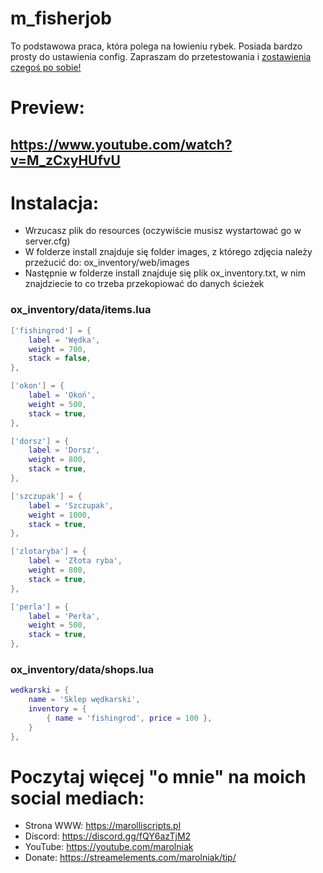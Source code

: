 # m_fisherjob
To podstawowa praca, która polega na łowieniu rybek. Posiada bardzo prosty do ustawienia config. Zapraszam do przetestowania i [zostawienia czegoś po sobie!](https://www.youtube.com/watch?v=M_zCxyHUfvU)

# Preview:
## https://www.youtube.com/watch?v=M_zCxyHUfvU

# Instalacja:
- Wrzucasz plik do resources (oczywiście musisz wystartować go w server.cfg)
- W folderze install znajduje się folder images, z którego zdjęcia należy przeżucić do: ox_inventory/web/images
- Następnie w folderze install znajduje się plik ox_inventory.txt, w nim znajdziecie to co trzeba przekopiować do danych ścieżek

### ox_inventory/data/items.lua
```lua
['fishingrod'] = {
	label = 'Wędka',
	weight = 700,
	stack = false,
},

['okon'] = {
	label = 'Okoń',
	weight = 500,
	stack = true,
},

['dorsz'] = {
	label = 'Dorsz',
	weight = 800,
	stack = true,
},

['szczupak'] = {
	label = 'Szczupak',
	weight = 1000,
	stack = true,
},

['zlotaryba'] = {
	label = 'Złota ryba',
	weight = 800,
	stack = true,
},

['perla'] = {
	label = 'Perła',
	weight = 500,
	stack = true,
},
```

### ox_inventory/data/shops.lua
```lua
wedkarski = {
	name = 'Sklep wędkarski',
	inventory = {
		{ name = 'fishingrod', price = 100 },
	}
},
```

# Poczytaj więcej "o mnie" na moich social mediach:
- Strona WWW: https://marolliscripts.pl
- Discord: https://discord.gg/fQY6azTjM2
- YouTube: https://youtube.com/marolniak
- Donate: https://streamelements.com/marolniak/tip/
